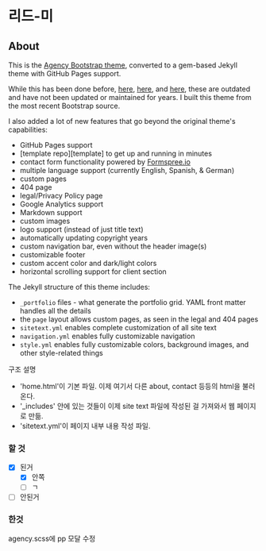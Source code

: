 # 리드-미

## About

This is the [Agency Bootstrap theme](https://startbootstrap.com/themes/agency/), converted to a gem-based Jekyll theme with GitHub Pages support.

While this has been done before, [here](https://github.com/y7kim/agency-jekyll-theme), [here](https://github.com/SotiriosVrachas/jekyll-theme-startbootstrap-agency), and [here](https://github.com/laklau/agency-jekyll-theme/), these are outdated and have not been updated or maintained for years. I built this theme from the most recent Bootstrap source.

I also added a lot of new features that go beyond the original theme's capabilities:

- GitHub Pages support
- [template repo][template] to get up and running in minutes
- contact form functionality powered by [Formspree.io](https://formspree.io)
- multiple language support (currently English, Spanish, & German)
- custom pages
- 404 page
- legal/Privacy Policy page
- Google Analytics support
- Markdown support
- custom images
- logo support (instead of just title text)
- automatically updating copyright years
- custom navigation bar, even without the header image(s)
- customizable footer
- custom accent color and dark/light colors
- horizontal scrolling support for client section
<!--
- custom colors with automatic gradient generation (coming soon)
- site title logo text font customization (coming soon)
- horizontal scrolling support for portfolio section (coming soon)
- about section (different from the timeline) -->

The Jekyll structure of this theme includes:

- `_portfolio` files - what generate the portfolio grid. YAML front matter handles all the details
- the `page` layout allows custom pages, as seen in the legal and 404 pages
- `sitetext.yml` enables complete customization of all site text
- `navigation.yml` enables fully customizable navigation
- `style.yml` enables fully customizable colors, background images, and other style-related things

구조 설명  

- 'home.html'이 기본 파일. 이제 여기서 다른 about, contact 등등의 html을 불러온다.  
- '_includes' 안에 있는 것들이 이제 site text 파일에 작성된 걸 가져와서 웹 페이지로 만듦.  
- 'sitetext.yml'이 페이지 내부 내용 작성 파일.  

### 할 것

- [x] 된거
  - [x] 안쪽
  - [ ] ㄱ
- [ ] 안된거

### 한것

agency.scss에 pp 모달 수정  
